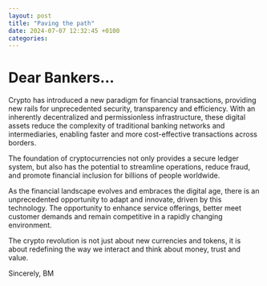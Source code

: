 ```yaml
---
layout: post
title: "Paving the path"
date: 2024-07-07 12:32:45 +0100
categories:
---
```


# Dear Bankers...

Crypto has introduced a new paradigm for financial transactions, providing new rails for unprecedented security, transparency and efficiency. With an inherently decentralized and permissionless infrastructure, these digital assets reduce the complexity of traditional banking networks and intermediaries, enabling faster and more cost-effective transactions across borders.

The foundation of cryptocurrencies not only provides a secure ledger system, but also has the potential to streamline operations, reduce fraud, and promote financial inclusion for billions of people worldwide.

As the financial landscape evolves and embraces the digital age, there is an unprecedented opportunity to adapt and innovate, driven by this technology. The opportunity to enhance service offerings, better meet customer demands and remain competitive in a rapidly changing environment.

The crypto revolution is not just about new currencies and tokens, it is about redefining the way we interact and think about money, trust and value.

Sincerely, 
BM
